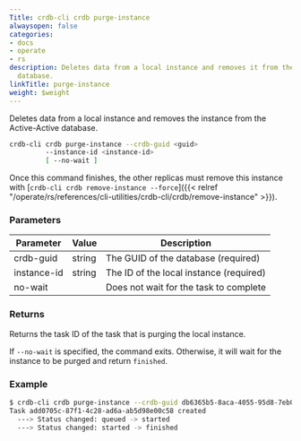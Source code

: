 ```yaml
---
Title: crdb-cli crdb purge-instance
alwaysopen: false
categories:
- docs
- operate
- rs
description: Deletes data from a local instance and removes it from the Active-Active
  database.
linkTitle: purge-instance
weight: $weight
---
```


Deletes data from a local instance and removes the instance from the Active-Active database.

```sh
crdb-cli crdb purge-instance --crdb-guid <guid>
         --instance-id <instance-id>
         [ --no-wait ]
```

Once this command finishes, the other replicas must remove this instance with [`crdb-cli crdb remove-instance --force`]({{< relref "/operate/rs/references/cli-utilities/crdb-cli/crdb/remove-instance" >}}).

### Parameters

| Parameter                 | Value  | Description                                      |
|---------------------------|--------|--------------------------------------------------|
| crdb-guid        | string | The GUID of the database (required)              |
| instance-id  | string | The ID of the local instance (required) |
| no-wait                   |        | Does not wait for the task to complete           |

### Returns

Returns the task ID of the task that is purging the local instance.

If `--no-wait` is specified, the command exits. Otherwise, it will wait for the instance to be purged and return `finished`.

### Example

```sh
$ crdb-cli crdb purge-instance --crdb-guid db6365b5-8aca-4055-95d8-7eb0105c0b35 --instance-id 2
Task add0705c-87f1-4c28-ad6a-ab5d98e00c58 created
  ---> Status changed: queued -> started
  ---> Status changed: started -> finished
```
